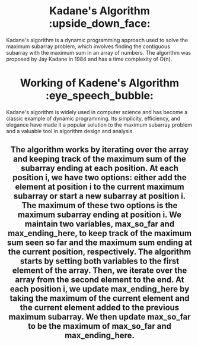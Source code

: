 <h1 align="center">
  Kadane's Algorithm :upside_down_face:
</h1>
Kadane's algorithm is a dynamic programming approach used to solve the maximum subarray problem, which involves finding the contiguous subarray with the maximum sum in an array of numbers. The algorithm was proposed by Jay Kadane in 1984 and has a time complexity of O(n).

<h1 align="center">
  Working of Kadene's Algorithm :eye_speech_bubble:
</h1>
Kadane's algorithm is widely used in computer science and has become a classic example of dynamic programming. Its simplicity, efficiency, and elegance have made it a popular solution to the maximum subarray problem and a valuable tool in algorithm design and analysis.
<h2 align="center">
The algorithm works by iterating over the array and keeping track of the maximum sum of the subarray ending at each position. At each position i, we have two options: either add the element at position i to the current maximum subarray or start a new subarray at position i. The maximum of these two options is the maximum subarray ending at position i.
We maintain two variables, max_so_far and max_ending_here, to keep track of the maximum sum seen so far and the maximum sum ending at the current position, respectively. The algorithm starts by setting both variables to the first element of the array. Then, we iterate over the array from the second element to the end.
At each position i, we update max_ending_here by taking the maximum of the current element and the current element added to the previous maximum subarray. We then update max_so_far to be the maximum of max_so_far and max_ending_here.
</h2>

